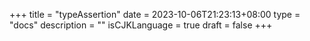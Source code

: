 +++
title = "typeAssertion"
date = 2023-10-06T21:23:13+08:00
type = "docs"
description = ""
isCJKLanguage = true
draft = false
+++